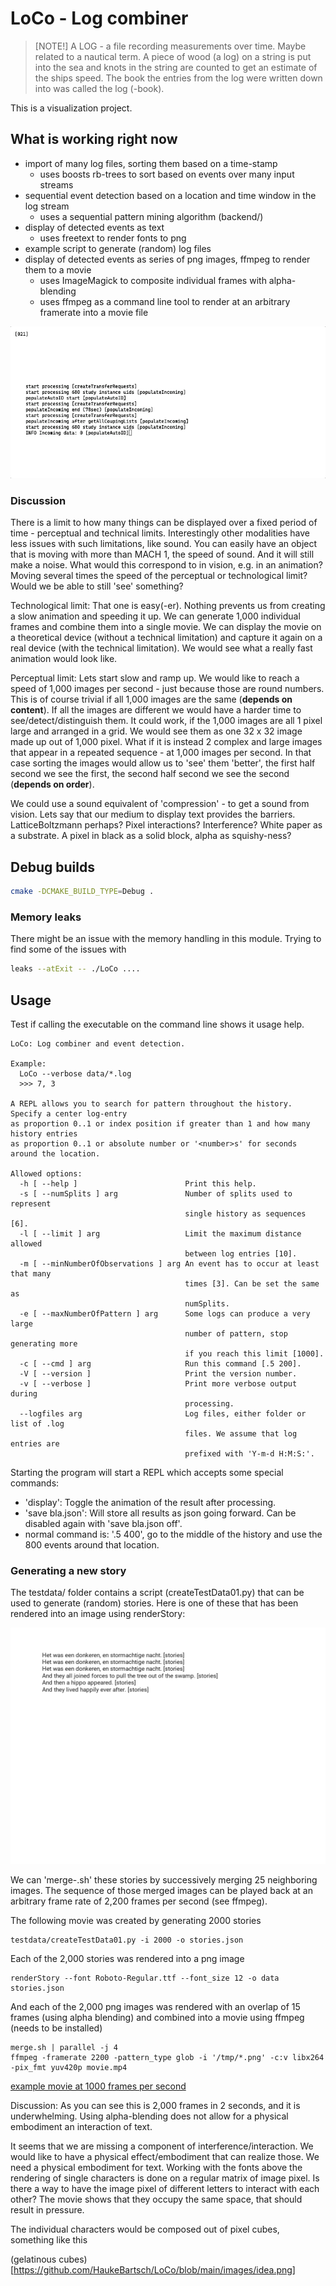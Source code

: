 # LoCo - Log combiner

> [NOTE!]
> A LOG - a file recording measurements over time. Maybe related to a nautical term. A piece of wood (a log) on a string is put into the sea and knots in the string are counted to get an estimate of the ships speed. The book the entries from the log were written down into was called the log (-book). 

This is a visualization project.

## What is working right now

- import of many log files, sorting them based on a time-stamp
  - uses boosts rb-trees to sort based on events over many input streams
- sequential event detection based on a location and time window in the log stream
  - uses a sequential pattern mining algorithm (backend/)
- display of detected events as text
  - uses freetext to render fonts to png
- example script to generate (random) log files
- display of detected events as series of png images, ffmpeg to render them to a movie
  - uses ImageMagick to composite individual frames with alpha-blending
  - uses ffmpeg as a command line tool to render at an arbitrary framerate into a movie file

![example display of 1,000 detected events](https://github.com/HaukeBartsch/LoCo/blob/main/images/14seconds.gif)

### Discussion

There is a limit to how many things can be displayed over a fixed period of time - perceptual and technical limits. Interestingly other modalities have less issues with such limitations, like sound. You can easily have an object that is moving with more than MACH 1, the speed of sound. And it will still make a noise. What would this correspond to in vision, e.g. in an animation? Moving several times the speed of the perceptual or technological limit? Would we be able to still 'see' something?

Technological limit: That one is easy(-er). Nothing prevents us from creating a slow animation and speeding it up. We can generate 1,000 individual frames and combine them into a single movie. We can display the movie on a theoretical device (without a technical limitation) and capture it again on a real device (with the technical limitation). We would see what a really fast animation would look like.

Perceptual limit: Lets start slow and ramp up. We would like to reach a speed of 1,000 images per second - just because those are round numbers. This is of course trivial if all 1,000 images are the same (**depends on content**). If all the images are different we would have a harder time to see/detect/distinguish them. It could work, if the 1,000 images are all 1 pixel large and arranged in a grid. We would see them as one 32 x 32 image made up out of 1,000 pixel. What if it is instead 2 complex and large images that appear in a repeated sequence - at 1,000 images per second. In that case sorting the images would allow us to 'see' them 'better', the first half second we see the first, the second half second we see the second (**depends on order**).

We could use a sound equivalent of 'compression' - to get a sound from vision. Lets say that our medium to display text provides the barriers. LatticeBoltzmann perhaps? Pixel interactions? Interference? White paper as a substrate. A pixel in black as a solid block, alpha as squishy-ness? 


## Debug builds

```bash
cmake -DCMAKE_BUILD_TYPE=Debug .
```

### Memory leaks

There might be an issue with the memory handling in this module. Trying to find some of the issues with


```bash
leaks --atExit -- ./LoCo ....
```

## Usage

Test if calling the executable on the command line shows it usage help.

```{bash}
LoCo: Log combiner and event detection.

Example:
  LoCo --verbose data/*.log
  >>> 7, 3

A REPL allows you to search for pattern throughout the history. Specify a center log-entry
as proportion 0..1 or index position if greater than 1 and how many history entries
as proportion 0..1 or absolute number or '<number>s' for seconds around the location.

Allowed options:
  -h [ --help ]                        Print this help.
  -s [ --numSplits ] arg               Number of splits used to represent 
                                       single history as sequences [6].
  -l [ --limit ] arg                   Limit the maximum distance allowed 
                                       between log entries [10].
  -m [ --minNumberOfObservations ] arg An event has to occur at least that many
                                       times [3]. Can be set the same as 
                                       numSplits.
  -e [ --maxNumberOfPattern ] arg      Some logs can produce a very large 
                                       number of pattern, stop generating more 
                                       if you reach this limit [1000].
  -c [ --cmd ] arg                     Run this command [.5 200].
  -V [ --version ]                     Print the version number.
  -v [ --verbose ]                     Print more verbose output during 
                                       processing.
  --logfiles arg                       Log files, either folder or list of .log
                                       files. We assume that log entries are 
                                       prefixed with 'Y-m-d H:M:S:'.
```

Starting the program will start a REPL which accepts some special commands:

- 'display': Toggle the animation of the result after processing.
- 'save bla.json': Will store all results as json going forward. Can be disabled again with 'save bla.json off'.
- normal command is: '.5 400', go to the middle of the history and use the 800 events around that location.


### Generating a new story

The testdata/ folder contains a script (createTestData01.py) that can be used to generate (random) stories. Here is one of these that has been rendered into an image using renderStory:

![example story](https://github.com/HaukeBartsch/LoCo/blob/main/images/00000004.png)

We can 'merge-.sh' these stories by successively merging 25 neighboring images. The sequence of those merged images can be played back at an arbitrary frame rate of 2,200 frames per second (see ffmpeg).

The following movie was created by generating 2000 stories

```{bash}
testdata/createTestData01.py -i 2000 -o stories.json
```

Each of the 2,000 stories was rendered into a png image

```{bash}
renderStory --font Roboto-Regular.ttf --font_size 12 -o data stories.json
```

And each of the 2,000 png images was rendered with an overlap of 15 frames (using alpha blending) and combined into a movie using ffmpeg (needs to be installed)

```{bash}
merge.sh | parallel -j 4
ffmpeg -framerate 2200 -pattern_type glob -i '/tmp/*.png' -c:v libx264 -pix_fmt yuv420p movie.mp4
```

[example movie at 1000 frames per second](https://github.com/HaukeBartsch/LoCo/blob/main/images/movie.mp4)

Discussion: As you can see this is 2,000 frames in 2 seconds, and it is underwhelming. Using alpha-blending does not allow for a physical embodiment an interaction of text.

It seems that we are missing a component of interference/interaction. We would like to have a physical effect/embodiment that can realize those. We need a physical embodiment for text. Working with the fonts above the rendering of single characters is done on a regular matrix of image pixel. Is there a way to have the image pixel of different letters to interact with each other? The movie shows that they occupy the same space, that should result in pressure.

The individual characters would be composed out of pixel cubes, something like this

(gelatinous cubes)[https://github.com/HaukeBartsch/LoCo/blob/main/images/idea.png]

